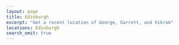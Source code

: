 ```yaml
---
layout: page
title: Edinburgh
excerpt: "Get a recent location of George, Garrett, and Vikram"
locations: Edinburgh
search_omit: true
---
```


